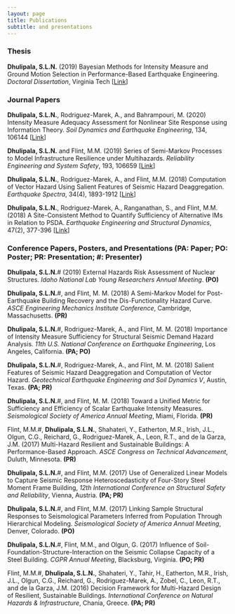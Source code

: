 ```yaml
---
layout: page
title: Publications
subtitle: and presentations
---
```


### Thesis

**Dhulipala, S.L.N.** (2019) Bayesian Methods for Intensity Measure and Ground Motion Selection in Performance-Based Earthquake Engineering. _Doctoral Dissertation_, Virginia Tech [[Link](https://vtechworks.lib.vt.edu/handle/10919/88493)]

### Journal Papers

**Dhulipala, S.L.N.**, Rodriguez-Marek, A., and Bahrampouri, M. (2020) Intensity Measure Adequacy Assessment for Nonlinear Site Response using Information Theory. *Soil Dynamics and Earthquake Engineering*, 134, 106144 [[Link](https://www.sciencedirect.com/science/article/abs/pii/S026772611930990X?via%3Dihub)]

**Dhulipala, S.L.N.** and Flint, M.M. (2019) Series of Semi-Markov Processes to Model Infrastructure Resilience under Multihazards. *Reliability Engineering and System Safety*, 193, 106659 [[Link](https://www.sciencedirect.com/science/article/pii/S0951832019301619)]

**Dhulipala, S.L.N.**, Rodriguez-Marek, A., and Flint, M.M. (2018) Computation of Vector Hazard Using Salient Features of Seismic Hazard Deaggregation. *Earthquake Spectra*, 34(4), 1893-1912 [[Link](https://earthquakespectra.org/doi/abs/10.1193/080117EQS149M)]

**Dhulipala, S.L.N.**, Rodriguez-Marek, A., Ranganathan, S., and Flint, M.M. (2018) A Site-Consistent Method to Quantify Sufficiency of Alternative IMs in Relation to PSDA. *Earthquake Engineering and Structural Dynamics*, 47(2), 377-396 [[Link](https://onlinelibrary.wiley.com/doi/abs/10.1002/eqe.2955)]

<!---


-->

### Conference Papers, Posters, and Presentations (PA: Paper; PO: Poster; PR: Presentation; #: Presenter)

**Dhulipala, S.L.N.**# (2019) External Hazards Risk Assessment of Nuclear Structures. *Idaho National Lab Young Researchers Annual Meeting*. **(PO)**

**Dhulipala, S.L.N.**#, and Flint, M. M. (2018) A Semi-Markov Model for Post-Earthquake Building Recovery and the Dis-Functionality Hazard Curve. *ASCE Engineering Mechanics Institute Conference*, Cambridge, Massachusetts. **(PR)**

**Dhulipala, S.L.N.**#, Rodriguez-Marek, A., and Flint, M. M. (2018) Importance of Intensity Measure Sufficiency for Structural Seismic Demand Hazard Analysis. *11th U.S. National Conference on Earthquake Engineering*, Los Angeles, California. **(PA; PO)**

**Dhulipala, S.L.N.**#, Rodriguez-Marek, A., and Flint, M. M. (2018) Salient Features of Seismic Hazard Deaggregation and Computation of Vector Hazard. *Geotechnical Earthquake Engineering and Soil Dynamics V*, Austin, Texas. **(PA; PR)**

**Dhulipala, S.L.N.**#, and Flint, M. M. (2018) Toward a Unified Metric for Sufficiency and Efficiency of Scalar Earthquake Intensity Measures. *Seismological Society of America Annual Meeting*, Miami, Florida. **(PR)**

Flint, M.M.#, **Dhulipala, S.L.N.**, Shahateri, Y., Eatherton, M.R., Irish, J.L., Olgun, C.G., Reichard, G., Rodriguez-Marek, A., Leon, R.T., and de la Garza, J.M. (2017) Multi-Hazard Resilient and Sustainable Buildings:
A Performance-Based Approach. *ASCE Congress on Technical Advancement*, Duluth, Minnesota. **(PR)**

**Dhulipala, S.L.N.**#, and Flint, M.M. (2017) Use of Generalized Linear Models to Capture Seismic Response Heteroscedasticity of Four-Story Steel Moment Frame Building, *12th International Conference on Structural Safety and Reliability*, Vienna, Austria. **(PA; PR)**

**Dhulipala, S.L.N.**#, and Flint, M.M. (2017) Linking Sample Structural Responses to Seismological Parameters Inferred from Population Through Hierarchical Modeling. *Seismological Society of America Annual Meeting*, Denver, Colorado. **(PO)**

**Dhulipala, S.L.N.**#, Flint, M.M., and Olgun, G. (2017) Influence of Soil-Foundation-Structure-Interaction on the Seismic Collapse Capacity of a Steel Building. *CGPR Annual Meeting*, Blacksburg, Virginia. **(PO; PR)**

Flint, M.M.#, **Dhulipala, S.L.N.**, Shahateri, Y., Tahir, H., Eatherton, M.R., Irish, J.L., Olgun, C.G., Reichard, G., Rodriguez-Marek, A., Zobel, C., Leon, R.T., and de la Garza, J.M. (2016) Decision Framework for Multi-Hazard Design of Resilient, Sustainable Buildings. *International Conference on Natural Hazards & Infrastructure*, Chania, Greece. **(PA; PR)**
